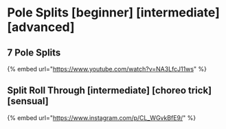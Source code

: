 # Pole Splits \[beginner] \[intermediate] \[advanced]

## 7 Pole Splits

{% embed url="https://www.youtube.com/watch?v=NA3LfcJ11ws" %}

## Split Roll Through \[intermediate] \[choreo trick] \[sensual]

{% embed url="https://www.instagram.com/p/CL_WGvkBfE9/" %}
